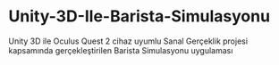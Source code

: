 # Unity-3D-Ile-Barista-Simulasyonu
Unity 3D ile Oculus Quest 2 cihaz uyumlu Sanal Gerçeklik projesi kapsamında gerçekleştirilen Barista Simulasyonu uygulaması
